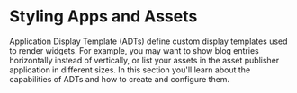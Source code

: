 # Styling Apps and Assets [](id=styling-apps-and-assets)

Application Display Template (ADTs) define custom display templates used to
render widgets. For example, you may want to show blog entries horizontally
instead of vertically, or list your assets in the asset publisher application in
different sizes. In this section you'll learn about the capabilities of ADTs and
how to create and configure them.
